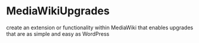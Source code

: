 # MediaWikiUpgrades
create an extension or functionality within MediaWiki that enables upgrades that are as simple and easy as WordPress
